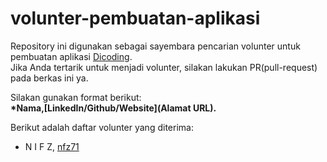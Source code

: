 # volunter-pembuatan-aplikasi
Repository ini digunakan sebagai sayembara pencarian volunter untuk pembuatan aplikasi [Dicoding](www.dicoding.com).<br>
Jika Anda tertarik untuk menjadi volunter, silakan lakukan PR(pull-request) pada berkas ini ya.<br>

Silakan gunakan format berikut:<br>
**\*Nama,[LinkedIn/Github/Website](Alamat URL).**

Berikut adalah daftar volunter yang diterima:
* N I F Z, [nfz71](https://github.com/nfz71)
